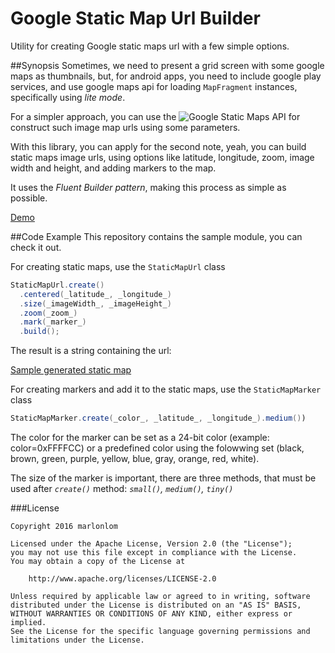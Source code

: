 # Google Static Map Url Builder
Utility for creating Google static maps url with a few simple options.

##Synopsis
Sometimes, we need to present a grid screen with some google maps as thumbnails, but, for android apps, you need to include google play services, and use google maps api for loading `MapFragment` instances, specifically using _lite mode_.

For a simpler approach, you can use the ![Google Static Maps API](https://goo.gl/0hG1pu) for construct such image map urls using some parameters.

With this library, you can apply for the second note, yeah, you can build static maps image urls, using options like latitude, longitude, zoom, image width and height, and adding markers to the map.

It uses the _Fluent Builder pattern_, making this process as simple as possible.

[Demo](https://goo.gl/hI8T6S)

##Code Example
This repository contains the sample module, you can check it out.

For creating static maps, use the `StaticMapUrl` class

```java
StaticMapUrl.create()
  .centered(_latitude_, _longitude_)
  .size(_imageWidth_, _imageHeight_)
  .zoom(_zoom_)
  .mark(_marker_)
  .build();
```

The result is a string containing the url:

[Sample generated static map](http://maps.googleapis.com/maps/api/staticmap?&center=-34.615803,-58.50336&size=320x320&zoom=8&markers=color:blue|size:mid|-34.615803,-58.50336)

For creating markers and add it to the static maps, use the `StaticMapMarker` class

```java
StaticMapMarker.create(_color_, _latitude_, _longitude_).medium())
```

The color for the marker can be set as a 24-bit color (example: color=0xFFFFCC) or a predefined color using the folowwing set (black, brown, green, purple, yellow, blue, gray, orange, red, white).

The size of the marker is important, there are three methods, that must be used after _`create()`_ method: _`small()`, `medium()`, `tiny()`_

###License

```
Copyright 2016 marlonlom

Licensed under the Apache License, Version 2.0 (the "License");
you may not use this file except in compliance with the License.
You may obtain a copy of the License at

    http://www.apache.org/licenses/LICENSE-2.0

Unless required by applicable law or agreed to in writing, software
distributed under the License is distributed on an "AS IS" BASIS,
WITHOUT WARRANTIES OR CONDITIONS OF ANY KIND, either express or implied.
See the License for the specific language governing permissions and
limitations under the License.
```

